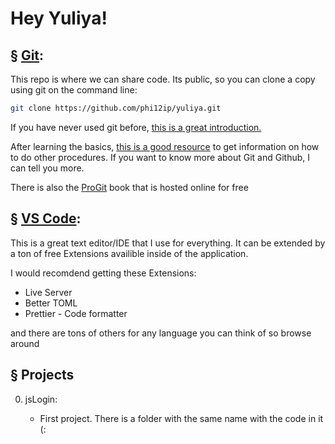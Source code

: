 # Hey Yuliya!

## § [Git](https://git-scm.com/):

This repo is where we can share code. Its public, so you can clone a copy using git on the command line:
``` sh
git clone https://github.com/phi12ip/yuliya.git
```

If you have never used git before, [this is a great introduction.](https://www.freecodecamp.org/news/learn-the-basics-of-git-in-under-10-minutes-da548267cc91/)

After learning the basics, [this is a good resource](https://www.atlassian.com/git) to get information on how to do other procedures. If you want to know more about Git and Github, I can tell you more. 

There is also the [ProGit](https://git-scm.com/book/en/v2) book that is hosted online for free

## § [VS Code](https://code.visualstudio.com/):

This is a great text editor/IDE that I use for everything. It can be extended by a ton of free Extensions availible inside of the application.

I would recomdend getting these Extensions: 

- Live Server
- Better TOML
- Prettier - Code formatter

and there are tons of others for any language you can think of so browse around



## § Projects

0. jsLogin:

    - First project. There is a folder with the same name with the code in it (:
